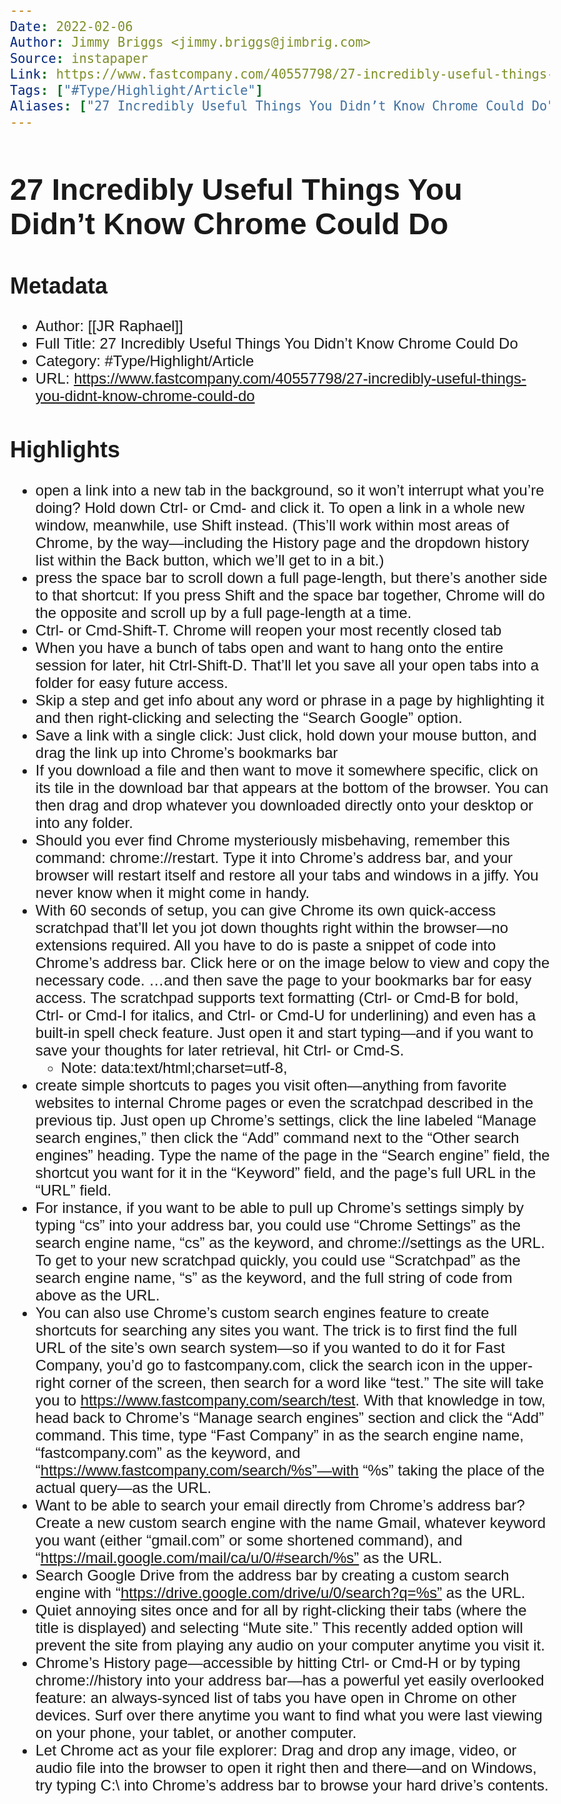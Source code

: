 ```yaml
---
Date: 2022-02-06
Author: Jimmy Briggs <jimmy.briggs@jimbrig.com>
Source: instapaper
Link: https://www.fastcompany.com/40557798/27-incredibly-useful-things-you-didnt-know-chrome-could-do
Tags: ["#Type/Highlight/Article"]
Aliases: ["27 Incredibly Useful Things You Didn’t Know Chrome Could Do", "27 Incredibly Useful Things You Didn’t Know Chrome Could Do"]
---
```

# 27 Incredibly Useful Things You Didn’t Know Chrome Could Do

## Metadata
- Author: [[JR Raphael]]
- Full Title: 27 Incredibly Useful Things You Didn’t Know Chrome Could Do
- Category: #Type/Highlight/Article
- URL: https://www.fastcompany.com/40557798/27-incredibly-useful-things-you-didnt-know-chrome-could-do

## Highlights
- open a link into a new tab in the background, so it won’t interrupt what you’re doing? Hold down Ctrl- or Cmd- and click it. To open a link in a whole new window, meanwhile, use Shift instead. (This’ll work within most areas of Chrome, by the way—including the History page and the dropdown history list within the Back button, which we’ll get to in a bit.)
- press the space bar to scroll down a full page-length, but there’s another side to that shortcut: If you press Shift and the space bar together, Chrome will do the opposite and scroll up by a full page-length at a time.
- Ctrl- or Cmd-Shift-T. Chrome will reopen your most recently closed tab
- When you have a bunch of tabs open and want to hang onto the entire session for later, hit Ctrl-Shift-D. That’ll let you save all your open tabs into a folder for easy future access.
- Skip a step and get info about any word or phrase in a page by highlighting it and then right-clicking and selecting the “Search Google” option.
- Save a link with a single click: Just click, hold down your mouse button, and drag the link up into Chrome’s bookmarks bar
- If you download a file and then want to move it somewhere specific, click on its tile in the download bar that appears at the bottom of the browser. You can then drag and drop whatever you downloaded directly onto your desktop or into any folder.
- Should you ever find Chrome mysteriously misbehaving, remember this command: chrome://restart. Type it into Chrome’s address bar, and your browser will restart itself and restore all your tabs and windows in a jiffy. You never know when it might come in handy.
- With 60 seconds of setup, you can give Chrome its own quick-access scratchpad that’ll let you jot down thoughts right within the browser—no extensions required. All you have to do is paste a snippet of code into Chrome’s address bar. Click here or on the image below to view and copy the necessary code.
  …and then save the page to your bookmarks bar for easy access. The scratchpad supports text formatting (Ctrl- or Cmd-B for bold, Ctrl- or Cmd-I for italics, and Ctrl- or Cmd-U for underlining) and even has a built-in spell check feature. Just open it and start typing—and if you want to save your thoughts for later retrieval, hit Ctrl- or Cmd-S.
    - Note: data:text/html;charset=utf-8, <title>Scratchpad</title><style>body {padding: 5%; font-size: 1.5em; font-family: Arial; }"></style><link rel="shortcut icon" href="https://ssl.gstatic.com/docs/documents/images/kix-favicon6.ico"/><body OnLoad='document.body.focus();' contenteditable spellcheck="true" >
- create simple shortcuts to pages you visit often—anything from favorite websites to internal Chrome pages or even the scratchpad described in the previous tip. Just open up Chrome’s settings, click the line labeled “Manage search engines,” then click the “Add” command next to the “Other search engines” heading. Type the name of the page in the “Search engine” field, the shortcut you want for it in the “Keyword” field, and the page’s full URL in the “URL” field.
- For instance, if you want to be able to pull up Chrome’s settings simply by typing “cs” into your address bar, you could use “Chrome Settings” as the search engine name, “cs” as the keyword, and chrome://settings as the URL. To get to your new scratchpad quickly, you could use “Scratchpad” as the search engine name, “s” as the keyword, and the full string of code from above as the URL.
- You can also use Chrome’s custom search engines feature to create shortcuts for searching any sites you want. The trick is to first find the full URL of the site’s own search system—so if you wanted to do it for Fast Company, you’d go to fastcompany.com, click the search icon in the upper-right corner of the screen, then search for a word like “test.” The site will take you to https://www.fastcompany.com/search/test.
  With that knowledge in tow, head back to Chrome’s “Manage search engines” section and click the “Add” command. This time, type “Fast Company” in as the search engine name, “fastcompany.com” as the keyword, and “https://www.fastcompany.com/search/%s”—with “%s” taking the place of the actual query—as the URL.
- Want to be able to search your email directly from Chrome’s address bar? Create a new custom search engine with the name Gmail, whatever keyword you want (either “gmail.com” or some shortened command), and “https://mail.google.com/mail/ca/u/0/#search/%s” as the URL.
- Search Google Drive from the address bar by creating a custom search engine with “https://drive.google.com/drive/u/0/search?q=%s” as the URL.
- Quiet annoying sites once and for all by right-clicking their tabs (where the title is displayed) and selecting “Mute site.” This recently added option will prevent the site from playing any audio on your computer anytime you visit it.
- Chrome’s History page—accessible by hitting Ctrl- or Cmd-H or by typing chrome://history into your address bar—has a powerful yet easily overlooked feature: an always-synced list of tabs you have open in Chrome on other devices. Surf over there anytime you want to find what you were last viewing on your phone, your tablet, or another computer.
- Let Chrome act as your file explorer: Drag and drop any image, video, or audio file into the browser to open it right then and there—and on Windows, try typing C:\ into Chrome’s address bar to browse your hard drive’s contents.
